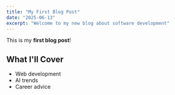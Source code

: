 ```yaml
---
title: "My First Blog Post"
date: "2025-06-13"
excerpt: "Welcome to my new blog about software development"
---
```


This is my **first blog post**! 

## What I'll Cover
- Web development
- AI trends
- Career advice
